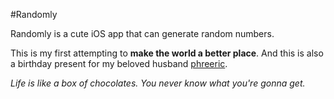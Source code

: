 #Randomly

Randomly is a cute iOS app that can generate random numbers.

This is my first attempting to __make the world a better place__. And this is also a birthday present for my beloved husband [phreeric](https://github.com/phreeric).

_Life is like a box of chocolates. You never know what you're gonna get._

